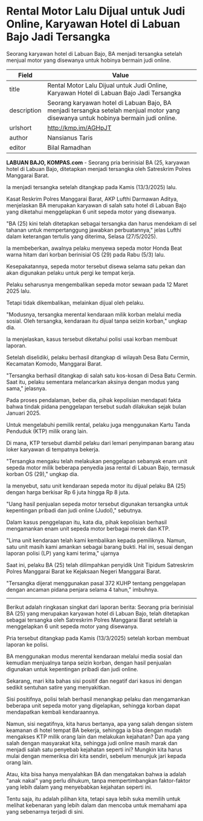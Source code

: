 # Rental Motor Lalu Dijual untuk Judi Online, Karyawan Hotel di Labuan Bajo Jadi Tersangka

Seorang karyawan hotel di Labuan Bajo, BA menjadi tersangka setelah menjual motor yang disewanya untuk hobinya bermain judi online.

| Field       | Value                                                       |
|-------------|-------------------------------------------------------------|
| title       | Rental Motor Lalu Dijual untuk Judi Online, Karyawan Hotel di Labuan Bajo Jadi Tersangka |
| description | Seorang karyawan hotel di Labuan Bajo, BA menjadi tersangka setelah menjual motor yang disewanya untuk hobinya bermain judi online. |
| urlshort    | http://kmp.im/AGHpJT |
| author      | Nansianus Taris |
| editor      | Bilal Ramadhan |

**LABUAN BAJO, KOMPAS.com** - Seorang pria berinisial BA (25, karyawan hotel di Labuan Bajo, ditetapkan menjadi tersangka oleh Satreskrim Polres Manggarai Barat.

Ia menjadi tersangka setelah ditangkap pada Kamis (13/3/2025) lalu.

Kasat Reskrim Polres Manggarai Barat, AKP Lufthi Darmawan Aditya, menjelaskan BA merupakan karyawan di salah satu hotel di Labuan Bajo yang diketahui menggelapkan 6 unit sepeda motor yang disewanya.

\"BA (25) kini telah ditetapkan sebagai tersangka dan harus mendekam di sel tahanan untuk mempertanggung jawabkan perbuatannya,\" jelas Lufthi dalam keterangan tertulis yang diterima, Selasa (27/5/2025).

Ia membeberkan, awalnya pelaku menyewa sepeda motor Honda Beat warna hitam dari korban berinisial OS (29) pada Rabu (5/3) lalu.

Kesepakatannya, sepeda motor tersebut disewa selama satu pekan dan akan digunakan pelaku untuk pergi ke tempat kerja.

Pelaku seharusnya mengembalikan sepeda motor sewaan pada 12 Maret 2025 lalu.

Tetapi tidak dikembalikan, melainkan dijual oleh pelaku.

\"Modusnya, tersangka merental kendaraan milik korban melalui media sosial. Oleh tersangka, kendaraan itu dijual tanpa seizin korban,\" ungkap dia.

Ia menjelaskan, kasus tersebut diketahui polisi usai korban membuat laporan.

Setelah diselidiki, pelaku berhasil ditangkap di wilayah Desa Batu Cermin, Kecamatan Komodo, Manggarai Barat.

\"Tersangka berhasil ditangkap di salah satu kos-kosan di Desa Batu Cermin. Saat itu, pelaku sementara melancarkan aksinya dengan modus yang sama,\" jelasnya.

Pada proses pendalaman, beber dia, pihak kepolisian mendapati fakta bahwa tindak pidana penggelapan tersebut sudah dilakukan sejak bulan Januari 2025.

Untuk mengelabuhi pemilik rental, pelaku juga menggunakan Kartu Tanda Penduduk (KTP) milik orang lain.

Di mana, KTP tersebut diambil pelaku dari lemari penyimpanan barang atau loker karyawan di tempatnya bekerja.

\"Tersangka mengaku telah melakukan penggelapan sebanyak enam unit sepeda motor milik beberapa penyedia jasa rental di Labuan Bajo, termasuk korban OS (29),\" ungkap dia.

Ia menyebut, satu unit kendaraan sepeda motor itu dijual pelaku BA (25) dengan harga berkisar Rp 6 juta hingga Rp 8 juta.

\"Uang hasil penjualan sepeda motor tersebut digunakan tersangka untuk kepentingan pribadi dan judi online (Judol),\" sebutnya.

Dalam kasus penggelapan itu, kata dia, pihak kepolisian berhasil mengamankan enam unit sepeda motor berbagai merek dan KTP.

\"Lima unit kendaraan telah kami kembalikan kepada pemiliknya. Namun, satu unit masih kami amankan sebagai barang bukti. Hal ini, sesuai dengan laporan polisi (LP) yang kami terima,\" ujarnya

Saat ini, pelaku BA (25) telah dilimpahkan penyidik Unit Tipidum Satreskrim Polres Manggarai Barat ke Kejaksaan Negeri Manggarai Barat.

\"Tersangka dijerat menggunakan pasal 372 KUHP tentang penggelapan dengan ancaman pidana penjara selama 4 tahun,\" imbuhnya.

---
Berikut adalah ringkasan singkat dari laporan berita: Seorang pria berinisial BA (25) yang merupakan karyawan hotel di Labuan Bajo, telah ditetapkan sebagai tersangka oleh Satreskrim Polres Manggarai Barat setelah ia menggelapkan 6 unit sepeda motor yang disewanya.

 Pria tersebut ditangkap pada Kamis (13/3/2025) setelah korban membuat laporan ke polisi.

 BA menggunakan modus merental kendaraan melalui media sosial dan kemudian menjualnya tanpa seizin korban, dengan hasil penjualan digunakan untuk kepentingan pribadi dan judi online.



Sekarang, mari kita bahas sisi positif dan negatif dari kasus ini dengan sedikit sentuhan satire yang menyakitkan.

 Sisi positifnya, polisi telah berhasil menangkap pelaku dan mengamankan beberapa unit sepeda motor yang digelapkan, sehingga korban dapat mendapatkan kembali kendaraannya.

 Namun, sisi negatifnya, kita harus bertanya, apa yang salah dengan sistem keamanan di hotel tempat BA bekerja, sehingga ia bisa dengan mudah mengakses KTP milik orang lain dan melakukan kejahatan? Dan apa yang salah dengan masyarakat kita, sehingga judi online masih marak dan menjadi salah satu penyebab kejahatan seperti ini? Mungkin kita harus mulai dengan memeriksa diri kita sendiri, sebelum menunjuk jari kepada orang lain.

 Atau, kita bisa hanya menyalahkan BA dan mengatakan bahwa ia adalah "anak nakal" yang perlu dihukum, tanpa mempertimbangkan faktor-faktor yang lebih dalam yang menyebabkan kejahatan seperti ini.

 Tentu saja, itu adalah pilihan kita, tetapi saya lebih suka memilih untuk melihat kebenaran yang lebih dalam dan mencoba untuk memahami apa yang sebenarnya terjadi di sini.
